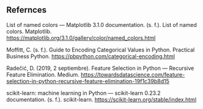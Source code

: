 ## Refernces

List of named colors — Matplotlib 3.1.0 documentation. (s. f.). List of named colors. Matplotlib. https://matplotlib.org/3.1.0/gallery/color/named_colors.html

Moffitt, C. (s. f.). Guide to Encoding Categorical Values in Python. Practical Business Python. https://pbpython.com/categorical-encoding.html

Radečić, D. (2019, 2 septiembre). Feature Selection in Python — Recursive Feature Elimination. Medium. https://towardsdatascience.com/feature-selection-in-python-recursive-feature-elimination-19f1c39b8d15

scikit-learn: machine learning in Python — scikit-learn 0.23.2 documentation. (s. f.). scikit-learn. https://scikit-learn.org/stable/index.html